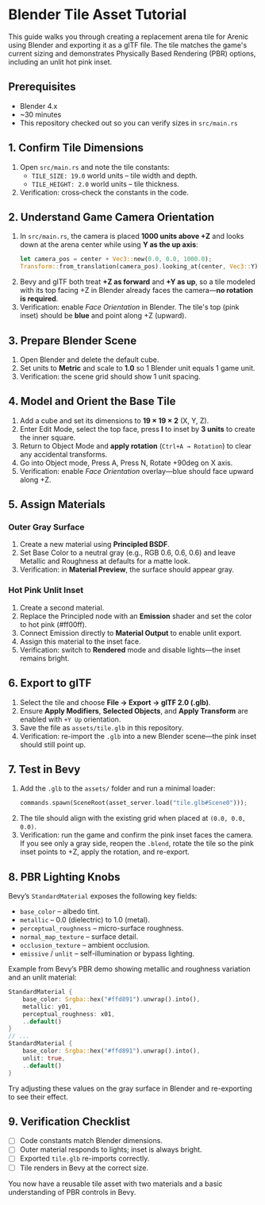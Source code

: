 # Blender Tile Asset Tutorial

This guide walks you through creating a replacement arena tile for Arenic using Blender and exporting it as a glTF file. The tile matches the game's current sizing and demonstrates Physically Based Rendering (PBR) options, including an unlit hot pink inset.

## Prerequisites
- Blender 4.x
- ~30 minutes
- This repository checked out so you can verify sizes in `src/main.rs`

## 1. Confirm Tile Dimensions
1. Open `src/main.rs` and note the tile constants:
    - `TILE_SIZE: 19.0` world units – tile width and depth.
    - `TILE_HEIGHT: 2.0` world units – tile thickness.
2. Verification: cross‑check the constants in the code.

## 2. Understand Game Camera Orientation
1. In `src/main.rs`, the camera is placed **1000 units above +Z** and looks down at the arena center while using **Y as the up axis**:
   ```rust
   let camera_pos = center + Vec3::new(0.0, 0.0, 1000.0);
   Transform::from_translation(camera_pos).looking_at(center, Vec3::Y);
   ```
2. Bevy and glTF both treat **+Z as forward** and **+Y as up**, so a tile modeled with its top facing +Z in Blender already faces the camera—**no rotation is required**.
3. Verification: enable *Face Orientation* in Blender. The tile's top (pink inset) should be **blue** and point along +Z (upward).

## 3. Prepare Blender Scene
1. Open Blender and delete the default cube.
2. Set units to **Metric** and scale to **1.0** so 1 Blender unit equals 1 game unit.
3. Verification: the scene grid should show 1 unit spacing.

## 4. Model and Orient the Base Tile
1. Add a cube and set its dimensions to **19 × 19 × 2** (X, Y, Z).
2. Enter Edit Mode, select the top face, press **I** to inset by **3 units** to create the inner square.
3. Return to Object Mode and **apply rotation** (`Ctrl+A → Rotation`) to clear any accidental transforms.
4. Go into Object mode, Press A, Press N, Rotate +90deg on X axis.
4. Verification: enable *Face Orientation* overlay—blue should face upward along +Z.

## 5. Assign Materials
### Outer Gray Surface
1. Create a new material using **Principled BSDF**.
2. Set Base Color to a neutral gray (e.g., RGB 0.6, 0.6, 0.6) and leave Metallic and Roughness at defaults for a matte look.
3. Verification: in **Material Preview**, the surface should appear gray.

### Hot Pink Unlit Inset
1. Create a second material.
2. Replace the Principled node with an **Emission** shader and set the color to hot pink (#ff00ff).
3. Connect Emission directly to **Material Output** to enable unlit export.
4. Assign this material to the inset face.
5. Verification: switch to **Rendered** mode and disable lights—the inset remains bright.

## 6. Export to glTF
1. Select the tile and choose **File → Export → glTF 2.0 (.glb)**.
2. Ensure **Apply Modifiers**, **Selected Objects**, and **Apply Transform** are enabled with `+Y Up` orientation.
3. Save the file as `assets/tile.glb` in this repository.
4. Verification: re-import the `.glb` into a new Blender scene—the pink inset should still point up.

## 7. Test in Bevy
1. Add the `.glb` to the `assets/` folder and run a minimal loader:
   ```rust
   commands.spawn(SceneRoot(asset_server.load("tile.glb#Scene0")));
   ```
2. The tile should align with the existing grid when placed at `(0.0, 0.0, 0.0)`.
3. Verification: run the game and confirm the pink inset faces the camera. If you see only a gray side, reopen the `.blend`, rotate the tile so the pink inset points to +Z, apply the rotation, and re-export.

## 8. PBR Lighting Knobs
Bevy’s `StandardMaterial` exposes the following key fields:
- `base_color` – albedo tint.
- `metallic` – 0.0 (dielectric) to 1.0 (metal).
- `perceptual_roughness` – micro-surface roughness.
- `normal_map_texture` – surface detail.
- `occlusion_texture` – ambient occlusion.
- `emissive` / `unlit` – self-illumination or bypass lighting.

Example from Bevy’s PBR demo showing metallic and roughness variation and an unlit material:
```rust
StandardMaterial {
    base_color: Srgba::hex("#ffd891").unwrap().into(),
    metallic: y01,
    perceptual_roughness: x01,
    ..default()
}
// ...
StandardMaterial {
    base_color: Srgba::hex("#ffd891").unwrap().into(),
    unlit: true,
    ..default()
}
```
Try adjusting these values on the gray surface in Blender and re-exporting to see their effect.

## 9. Verification Checklist
- [ ] Code constants match Blender dimensions.
- [ ] Outer material responds to lights; inset is always bright.
- [ ] Exported `tile.glb` re-imports correctly.
- [ ] Tile renders in Bevy at the correct size.

You now have a reusable tile asset with two materials and a basic understanding of PBR controls in Bevy.
